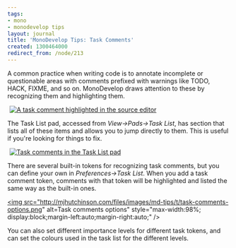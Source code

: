 ```yaml
---
tags:
- mono
- monodevelop tips
layout: journal
title: 'MonoDevelop Tips: Task Comments'
created: 1300464000
redirect_from: /node/213
---
```

A common practice when writing code is to annotate incomplete or questionable areas with comments prefixed with warnings like TODO, HACK, FIXME, and so on. MonoDevelop draws attention to these by recognizing them and highlighting them.<!--break-->

<a href="http://mjhutchinson.com/files/images/md-tips/task-comments-comment.png" rel="lightbox[md_tips_task_comments]" title="A task comment highlighted in the source editor"><img src="http://mjhutchinson.com/files/images/md-tips/t/task-comments-comment.png" alt="A task comment highlighted in the source editor" style="max-width:98%; display:block;margin-left:auto;margin-right:auto;" /></a>

The Task List pad, accessed from <em>View->Pads->Task List</em>, has section that lists all of these items and allows you to jump directly to them. This is useful if you're looking for things to fix.

<a href="http://mjhutchinson.com/files/images/md-tips/task-comments-list.png" rel="lightbox[md_tips_task_comments]" title="Task comments in the Task List pad"><img src="http://mjhutchinson.com/files/images/md-tips/t/task-comments-list.png" alt="Task comments in the Task List pad" style="max-width:98%; display:block;margin-left:auto;margin-right:auto;" /></a>

There are several built-in tokens for recognizing task comments, but you can define your own in <em>Preferences->Task List</em>. When you add a task comment token, comments with that token will be highlighted and listed the same way as the built-in ones.

<a href="http://mjhutchinson.com/files/images/md-tips/task-comments-options.png" rel="lightbox[md_tips_task_comments]" title="Task comments options"><img src="http://mjhutchinson.com/files/images/md-tips/t/task-comments-options.png" alt=Task comments options" style="max-width:98%; display:block;margin-left:auto;margin-right:auto;" /></a>

You can also set different importance levels for different task tokens, and can set the colours used in the task list for the different levels.
